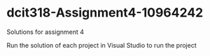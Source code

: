 # dcit318-Assignment4-10964242
Solutions for assignment 4

Run the solution of each project in Visual Studio to run the project
